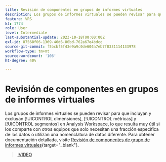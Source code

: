 ```yaml
---
title: Revisión de componentes en grupos de informes virtuales
description: Los grupos de informes virtuales se pueden revisar para que incluyan y excluyan dimensiones, métricas y segmentos en Analysis Workspace, lo que resulta muy útil si los comparte con otros equipos que solo necesitan una fracción específica de los datos o utilizan una nomenclatura de datos diferente.
feature: VRS
kt: 1774
role: User
level: Intermediate
last-substantial-update: 2023-10-18T00:00:00Z
exl-id: 87568f06-1369-46d6-80bd-762a67e4bdcc
source-git-commit: f5bcbf5f43e9a9c0de604a7eb7f0331114133978
workflow-type: tm+mt
source-wordcount: '106'
ht-degree: 40%

---
```


# Revisión de componentes en grupos de informes virtuales

Los grupos de informes virtuales se pueden revisar para que incluyan y excluyan [!UICONTROL dimensiones], [!UICONTROL métricas] y [!UICONTROL segmentos] en Analysis Workspace, lo que resulta muy útil si los comparte con otros equipos que solo necesitan una fracción específica de los datos o utilizan una nomenclatura de datos diferente. Para obtener documentación detallada, visite [Revisión de componentes de grupo de informes virtuales](https://experienceleague.adobe.com/docs/analytics/components/virtual-report-suites/vrs-components.html?lang=es){target="_blank"}.

>[!VIDEO](https://video.tv.adobe.com/v/23544/?quality=12&learn=on)
